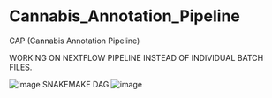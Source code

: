 # Cannabis_Annotation_Pipeline
CAP (Cannabis Annotation Pipeline)

WORKING ON NEXTFLOW PIPELINE INSTEAD OF INDIVIDUAL BATCH FILES.

![image](https://user-images.githubusercontent.com/33765093/131006054-2a940618-3896-4072-bfe7-578527bbd133.png)
SNAKEMAKE DAG
![image](https://user-images.githubusercontent.com/33765093/132593013-04a31106-5019-4fe3-905a-e0a45412bc9f.png)

